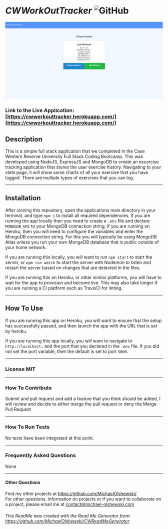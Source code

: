 # **_CWWorkOutTracker_** ![GitHub](https://img.shields.io/github/license/MichaelOlshewski/CWWorkOutTracker)

![index.html](public/images/indexImage.png)

### **Link to the Live Application:** [https://cwworkouttracker.herokuapp.com/](https://cwworkouttracker.herokuapp.com/)

## **Description**

This is a simple full stack application that we completed in the Case Western Reserve University Full Stack Coding Bootcamp. This was developed using NodeJS, ExpressJS and MongoDB to create an excercise tracking application that stores the user exercise history. Navigating to your stats page, it will show some charts of all your exercise that you have logged. There are multiple types of exercises that you can log.

<hr>

## **Installation**

After cloning this repository, open the applications main directory in your terminal, and type `npm i` to install all required dependencies. If you are running the app locally then you need to create a `.env` file and declare `MONOGDB_URI` to your MongoDB connection string, if you are running on Heroku, then you will need to configure the variables and enter the MongoDB connection string. For this you will typically be using MongoDB Atlas unless you run your own MongoDB database that is public outside of your home network.

If you are running this locally, you will want to run `npm start` to start the server, or `npm run watch` to start the server with Nodemon to listen and restart the server based on changes that are detected in the files.

If you are running this on Heroku, or other similar platforms, you will have to wait for the app to provision and become live. This may also take longer if you are running a CI platform such as TravisCI for linting.

<hr>

## **How To Use**

If you are running this app on Heroku, you will want to ensure that the setup has successfully passed, and then launch the app with the URL that is set by heroku.

If you are running this app locally, you will want to navigate to `http://localhost:` and the port that you declared in the `.env` file. If you did not set the port variable, then the default is set to port `5000`.

<hr>

### **License** MIT

<hr>

### **How To Contribute**

Submit and pull request and add a feature that you think should be added, I will review and decide to either merge the pull request or deny the Merge Pull Request

<hr>

### **How To Run Tests**

No tests have been integrated at this point.

<hr>

### **Frequently Asked Questions**

None

<hr>

#### **Other Questions**

Find my other projects at https://github.com/MichaelOlshewski/ <br> For other questions, information on projects or if you want to collaborate on a project, please email me at contact@michael-olshewski.com

###### This ReadMe was created with the Read Me Generator from: https://github.com/MichaelOlshewski/CWReadMeGenerator
